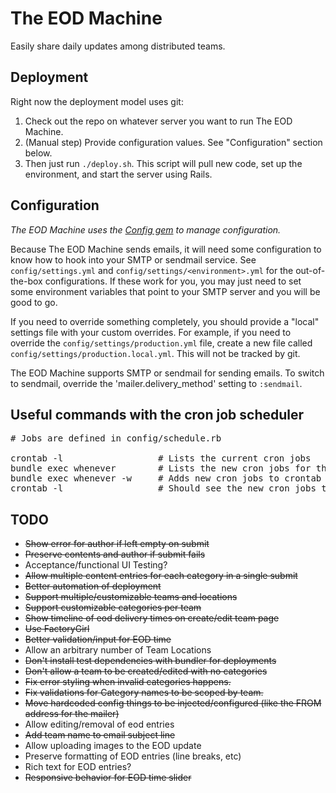 # The EOD Machine

Easily share daily updates among distributed teams.

Deployment
-------------------------
Right now the deployment model uses git:

1. Check out the repo on whatever server you want to run The EOD Machine.
2. (Manual step) Provide configuration values. See "Configuration" section below.
3. Then just run `./deploy.sh`. This script will pull new code, set up the environment, and start the server using Rails.

Configuration
-------------------------
_The EOD Machine uses the [Config gem](https://github.com/railsconfig/config#common-config-file) to manage configuration._

Because The EOD Machine sends emails, it will need some configuration to know how to hook into your SMTP or sendmail service. See `config/settings.yml` and `config/settings/<environment>.yml` for the out-of-the-box configurations. If these work for you, you may just need to set some environment variables that point to your SMTP server and you will be good to go.

If you need to override something completely, you should provide a "local" settings file with your custom overrides. For example, if you need to override the `config/settings/production.yml` file, create a new file called `config/settings/production.local.yml`. This will not be tracked by git.

The EOD Machine supports SMTP or sendmail for sending emails. To switch to sendmail, override the 'mailer.delivery_method' setting to `:sendmail`.

Useful commands with the cron job scheduler
-------------------------
<pre>
# Jobs are defined in config/schedule.rb

crontab -l                  # Lists the current cron jobs
bundle exec whenever        # Lists the new cron jobs for the eod machine app
bundle exec whenever -w     # Adds new cron jobs to crontab
crontab -l                  # Should see the new cron jobs there
</pre>


TODO
-------------------------
- ~~Show error for author if left empty on submit~~
- ~~Preserve contents and author if submit fails~~
- Acceptance/functional UI Testing?
- ~~Allow multiple content entries for each category in a single submit~~
- ~~Better automation of deployment~~
- ~~Support multiple/customizable teams and locations~~
- ~~Support customizable categories per team~~
- ~~Show timeline of eod delivery times on create/edit team page~~
- ~~Use FactoryGirl~~
- ~~Better validation/input for EOD time~~
- Allow an arbitrary number of Team Locations
- ~~Don't install test dependencies with bundler for deployments~~
- ~~Don't allow a team to be created/edited with no categories~~
- ~~Fix error styling when invalid categories happens.~~
- ~~Fix validations for Category names to be scoped by team.~~
- ~~Move hardcoded config things to be injected/configured (like the FROM address for the mailer)~~
- Allow editing/removal of eod entries
- ~~Add team name to email subject line~~
- Allow uploading images to the EOD update
- Preserve formatting of EOD entries (line breaks, etc)
- Rich text for EOD entries?
- ~~Responsive behavior for EOD time slider~~
